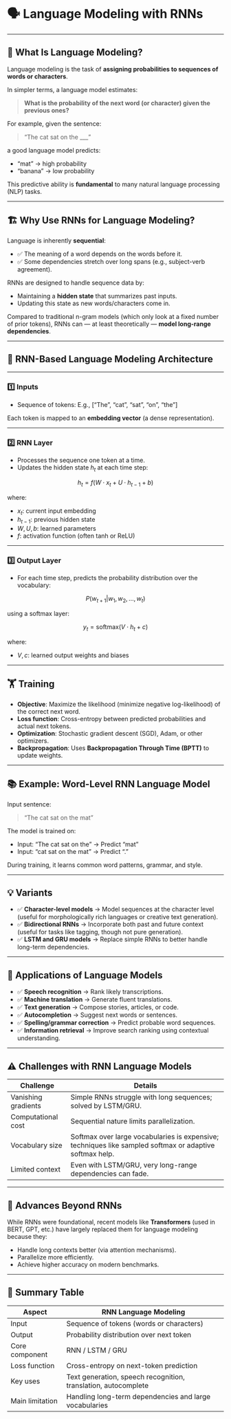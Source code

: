 # 🗣 **Language Modeling with RNNs**

---

## 🌟 **What Is Language Modeling?**

Language modeling is the task of **assigning probabilities to sequences of words or characters**.

In simpler terms, a language model estimates:

> **What is the probability of the next word (or character) given the previous ones?**

For example, given the sentence:

> “The cat sat on the \_\_\_”

a good language model predicts:

* “mat” → high probability
* “banana” → low probability

This predictive ability is **fundamental** to many natural language processing (NLP) tasks.

---

## 🏗 **Why Use RNNs for Language Modeling?**

Language is inherently **sequential**:
* ✅ The meaning of a word depends on the words before it.
* ✅ Some dependencies stretch over long spans (e.g., subject-verb agreement).

RNNs are designed to handle sequence data by:

* Maintaining a **hidden state** that summarizes past inputs.
* Updating this state as new words/characters come in.

Compared to traditional n-gram models (which only look at a fixed number of prior tokens), RNNs can — at least theoretically — **model long-range dependencies**.

---

## 🔧 **RNN-Based Language Modeling Architecture**

---

### **1️⃣ Inputs**

* Sequence of tokens:
  E.g., \[“The”, “cat”, “sat”, “on”, “the”]

Each token is mapped to an **embedding vector** (a dense representation).

---

### **2️⃣ RNN Layer**

* Processes the sequence one token at a time.
* Updates the hidden state $h_t$ at each time step:

$$
h_t = f(W \cdot x_t + U \cdot h_{t-1} + b)
$$

where:

* $x_t$: current input embedding
* $h_{t-1}$: previous hidden state
* $W, U, b$: learned parameters
* $f$: activation function (often tanh or ReLU)

---

### **3️⃣ Output Layer**

* For each time step, predicts the probability distribution over the vocabulary:

$$
P(w_{t+1} | w_1, w_2, ..., w_t)
$$

using a softmax layer:

$$
y_t = \text{softmax}(V \cdot h_t + c)
$$

where:

* $V, c$: learned output weights and biases

---

## 🏋️ **Training**

* **Objective**: Maximize the likelihood (minimize negative log-likelihood) of the correct next word.
* **Loss function**: Cross-entropy between predicted probabilities and actual next tokens.
* **Optimization**: Stochastic gradient descent (SGD), Adam, or other optimizers.
* **Backpropagation**: Uses **Backpropagation Through Time (BPTT)** to update weights.

---

## 📚 **Example: Word-Level RNN Language Model**

Input sentence:

> “The cat sat on the mat”

The model is trained on:

* Input: “The cat sat on the” → Predict “mat”
* Input: “cat sat on the mat” → Predict “.”

During training, it learns common word patterns, grammar, and style.

---

## 💡 **Variants**

* ✅ **Character-level models** → Model sequences at the character level (useful for morphologically rich languages or creative text generation).
* ✅ **Bidirectional RNNs** → Incorporate both past and future context (useful for tasks like tagging, though not pure generation).
* ✅ **LSTM and GRU models** → Replace simple RNNs to better handle long-term dependencies.

---

## 🚀 **Applications of Language Models**

* ✅ **Speech recognition** → Rank likely transcriptions.
* ✅ **Machine translation** → Generate fluent translations.
* ✅ **Text generation** → Compose stories, articles, or code.
* ✅ **Autocompletion** → Suggest next words or sentences.
* ✅ **Spelling/grammar correction** → Predict probable word sequences.
* ✅ **Information retrieval** → Improve search ranking using contextual understanding.

---


## ⚠️ **Challenges with RNN Language Models**

| Challenge           | Details                                                                                                 |
| ------------------- | ------------------------------------------------------------------------------------------------------- |
| Vanishing gradients | Simple RNNs struggle with long sequences; solved by LSTM/GRU.                                           |
| Computational cost  | Sequential nature limits parallelization.                                                               |
| Vocabulary size     | Softmax over large vocabularies is expensive; techniques like sampled softmax or adaptive softmax help. |
| Limited context     | Even with LSTM/GRU, very long-range dependencies can fade.                                              |

---

## 🌟 **Advances Beyond RNNs**

While RNNs were foundational, recent models like **Transformers** (used in BERT, GPT, etc.) have largely replaced them for language modeling because they:

* Handle long contexts better (via attention mechanisms).
* Parallelize more efficiently.
* Achieve higher accuracy on modern benchmarks.

---

## 🔗 **Summary Table**

| Aspect          | RNN Language Modeling                                          |
| --------------- | -------------------------------------------------------------- |
| Input           | Sequence of tokens (words or characters)                       |
| Output          | Probability distribution over next token                       |
| Core component  | RNN / LSTM / GRU                                               |
| Loss function   | Cross-entropy on next-token prediction                         |
| Key uses        | Text generation, speech recognition, translation, autocomplete |
| Main limitation | Handling long-term dependencies and large vocabularies         |
